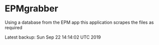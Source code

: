 # EPMgrabber
Using a database from the EPM app this application scrapes the files as required


Latest backup: Sun Sep 22 14:14:02 UTC 2019
